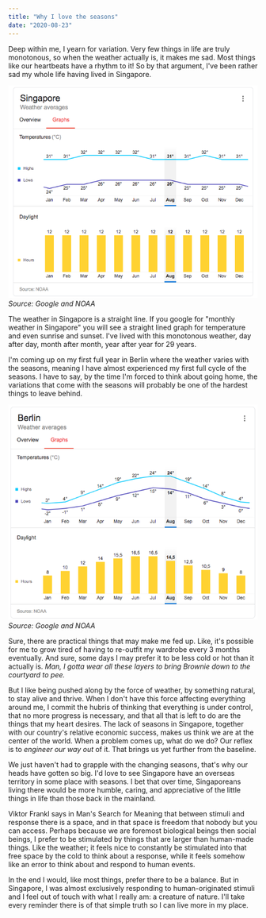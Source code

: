 ```yaml
---
title: "Why I love the seasons"
date: "2020-08-23"
---
```


Deep within me, I yearn for variation. Very few things in life are truly monotonous, so when the weather actually is, it makes me sad. Most things like our heartbeats have a rhythm to it! So by that argument, I've been rather sad my whole life having lived in Singapore.

![google search results shows that weather in Singapore is more or less a straight line](images/singapore-weather-no-seasons.png)
_Source: Google and NOAA_

The weather in Singapore is a straight line. If you google for "monthly weather in Singapore" you will see a straight lined graph for temperature and even sunrise and sunset. I've lived with this monotonous weather, day after day, month after month, year after year for 29 years.

I'm coming up on my first full year in Berlin where the weather varies with the seasons, meaning I have almost experienced my first full cycle of the seasons. I have to say, by the time I'm forced to think about going home, the variations that come with the seasons will probably be one of the hardest things to leave behind.

![google search results that weather in Berlin is much more varied and has a rhythm](images/berlin-weather-seasons.png)
_Source: Google and NOAA_

Sure, there are practical things that may make me fed up. Like, it's possible for me to grow tired of having to re-outfit my wardrobe every 3 months eventually. And sure, some days I may prefer it to be less cold or hot than it actually is. *Man, I gotta wear all these layers to bring Brownie down to the courtyard to pee.*

But I like being pushed along by the force of weather, by something natural, to stay alive and thrive. When I don't have this force affecting everything around me, I commit the hubris of thinking that everything is under control, that no more progress is necessary, and that all that is left to do are the things that my heart desires. The lack of seasons in Singapore, together with our country's relative economic success, makes us think we are at the center of the world. When a problem comes up, what do we do? Our reflex is to _engineer our way out_ of it. That brings us yet further from the baseline.

We just haven't had to grapple with the changing seasons, that's why our heads have gotten so big. I'd love to see Singapore have an overseas territory in some place with seasons. I bet that over time, Singaporeans living there would be more humble, caring, and appreciative of the little things in life than those back in the mainland.

Viktor Frankl says in Man's Search for Meaning that between stimuli and response there is a space, and in that space is freedom that nobody but you can access. Perhaps because we are foremost biological beings then social beings, I prefer to be stimulated by things that are larger than human-made things. Like the weather; it feels nice to constantly be stimulated into that free space by the cold to think about a response, while it feels somehow like an error to think about and respond to human events.

In the end I would, like most things, prefer there to be a balance. But in Singapore, I was almost exclusively responding to human-originated stimuli and I feel out of touch with what I really am: a creature of nature. I'll take every reminder there is of that simple truth so I can live more in my place.